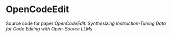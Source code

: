 # OpenCodeEdit
Source code for paper *OpenCodeEdit: Synthesizing Instruction-Tuning Data for Code Editing with Open-Source LLMs*
